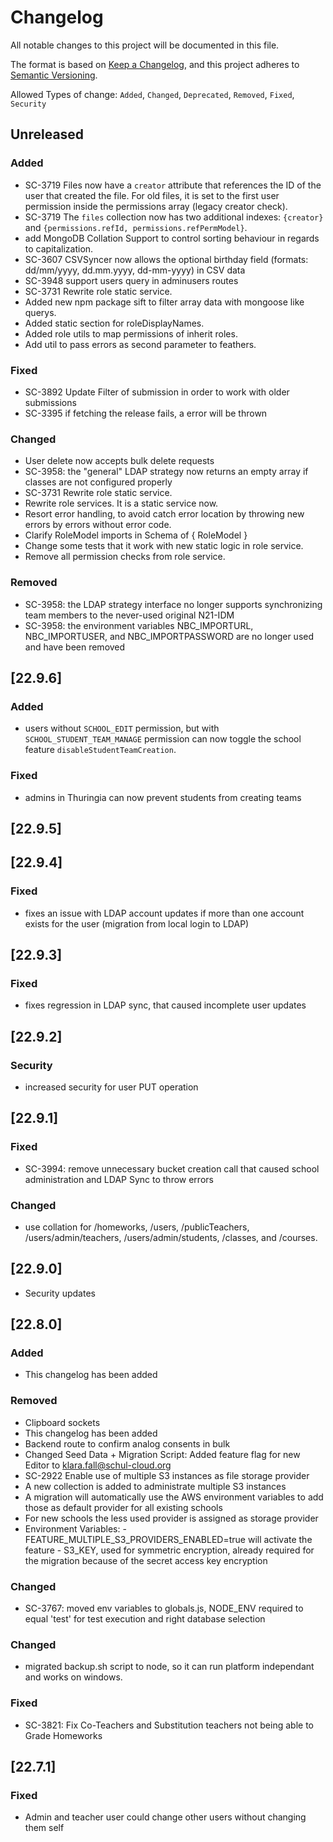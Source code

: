 # Changelog

All notable changes to this project will be documented in this file.

The format is based on [Keep a Changelog](https://keepachangelog.com/en/1.0.0/),
and this project adheres to [Semantic Versioning](https://semver.org/spec/v2.0.0.html).

Allowed Types of change: `Added`, `Changed`, `Deprecated`, `Removed`, `Fixed`, `Security`

## Unreleased

### Added

-   SC-3719 Files now have a `creator` attribute that references the ID of the user that created the file.
    For old files, it is set to the first user permission inside the permissions array (legacy creator check).
-   SC-3719 The `files` collection now has two additional indexes: `{creator}` and `{permissions.refId, permissions.refPermModel}`.
-   add MongoDB Collation Support to control sorting behaviour in regards to capitalization.
-   SC-3607 CSVSyncer now allows the optional birthday field (formats: dd/mm/yyyy, dd.mm.yyyy, dd-mm-yyyy) in CSV data
-   SC-3948 support users query in adminusers routes
-   SC-3731 Rewrite role static service.
   -   Added new npm package sift to filter array data with mongoose like querys.
   -   Added static section for roleDisplayNames.
   -   Added role utils to map permissions of inherit roles.
   -   Add util to pass errors as second parameter to feathers.

### Fixed

-   SC-3892 Update Filter of submission in order to work with older submissions
-   SC-3395 if fetching the release fails, a error will be thrown

### Changed

-   User delete now accepts bulk delete requests
-   SC-3958: the "general" LDAP strategy now returns an empty array if classes are not configured properly
-   SC-3731 Rewrite role static service.
   -   Rewrite role services. It is a static service now.
   -   Resort error handling, to avoid catch error location by throwing new errors by errors without error code.
   -   Clarify RoleModel imports in Schema of { RoleModel }
   -   Change some tests that it work with new static logic in role service.
   -   Remove all permission checks from role service.

### Removed

-   SC-3958: the LDAP strategy interface no longer supports synchronizing team members to the never-used original N21-IDM
-   SC-3958: the environment variables NBC_IMPORTURL, NBC_IMPORTUSER, and NBC_IMPORTPASSWORD are no longer used and have been removed

## [22.9.6]

### Added

-   users without `SCHOOL_EDIT` permission, but with `SCHOOL_STUDENT_TEAM_MANAGE` permission can now toggle the school feature `disableStudentTeamCreation`.

### Fixed

-   admins in Thuringia can now prevent students from creating teams


## [22.9.5]

## [22.9.4]

### Fixed 

-   fixes an issue with LDAP account updates if more than one account exists for the user (migration from local login to LDAP)


## [22.9.3]

### Fixed

-   fixes regression in LDAP sync, that caused incomplete user updates


## [22.9.2]

### Security

-   increased security for user PUT operation


## [22.9.1]

### Fixed

-   SC-3994: remove unnecessary bucket creation call that caused school administration and LDAP Sync to throw errors

### Changed
-   use collation for /homeworks, /users, /publicTeachers, /users/admin/teachers, /users/admin/students, /classes, and /courses.

## [22.9.0]

-   Security updates

## [22.8.0]

### Added

- This changelog has been added

### Removed

-   Clipboard sockets
-   This changelog has been added
-   Backend route to confirm analog consents in bulk
-   Changed Seed Data + Migration Script: Added feature flag for new Editor to klara.fall@schul-cloud.org
-   SC-2922 Enable use of multiple S3 instances as file storage provider
   -   A new collection is added to administrate multiple S3 instances 
   -   A migration will automatically use the AWS environment variables to add those as default provider for all existing schools
   -   For new schools the less used provider is assigned as storage provider
   -   Environment Variables:
      -   FEATURE_MULTIPLE_S3_PROVIDERS_ENABLED=true will activate the feature
      -   S3_KEY, used for symmetric encryption, already required for the migration because of the secret access key encryption

### Changed

-   SC-3767: moved env variables to globals.js, NODE_ENV required to equal 'test' for test execution and right database selection

### Changed

-   migrated backup.sh script to node, so it can run platform independant and works on windows.

### Fixed

-   SC-3821: Fix Co-Teachers and Substitution teachers not being able to Grade Homeworks

## [22.7.1]

### Fixed

-   Admin and teacher user could change other users without changing them self


